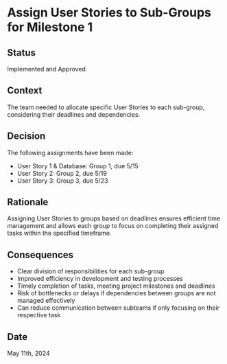 # Assign User Stories to Sub-Groups for Milestone 1

## Status
Implemented and Approved

## Context
The team needed to allocate specific User Stories to each sub-group, considering their deadlines and dependencies.

## Decision
The following assignments have been made:
- User Story 1 & Database: Group 1, due 5/15
- User Story 2: Group 2, due 5/19
- User Story 3: Group 3, due 5/23

## Rationale
Assigning User Stories to groups based on deadlines ensures efficient time management and allows each group to focus on completing their assigned tasks within the specified timeframe.

## Consequences
- Clear division of responsibilities for each sub-group
- Improved efficiency in development and testing processes 
- Timely completion of tasks, meeting project milestones and deadlines
- Risk of bottlenecks or delays if dependencies between groups are not managed effectively
- Can reduce communication between subteams if only focusing on their respective task

## Date
May 11th, 2024

